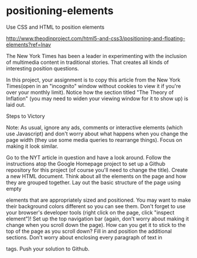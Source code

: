 positioning-elements
====================

Use CSS and HTML to position elements

http://www.theodinproject.com/html5-and-css3/positioning-and-floating-elements?ref=lnav

The New York Times has been a leader in experimenting with the inclusion of multimedia content in traditional stories. That creates all kinds of interesting position questions.

In this project, your assignment is to copy this article from the New York Times(open in an "incognito" window without cookies to view it if you're over your monthly limit). Notice how the section titled "The Theory of Inflation" (you may need to widen your viewing window for it to show up) is laid out.

Steps to Victory

Note: As usual, ignore any ads, comments or interactive elements (which use Javascript) and don't worry about what happens when you change the page width (they use some media queries to rearrange things). Focus on making it look similar.

Go to the NYT article in question and have a look around.
Follow the instructions atop the Google Homepage project to set up a Github repository for this project (of course you'll need to change the title).
Create a new HTML document.
Think about all the elements on the page and how they are grouped together.
Lay out the basic structure of the page using empty <div> elements that are appropriately sized and positioned. You may want to make their background colors different so you can see them. Don't forget to use your browser's developer tools (right click on the page, click "inspect element")!
Set up the top navigation bar (again, don't worry about making it change when you scroll down the page). How can you get it to stick to the top of the page as you scroll down?
Fill in and position the additional sections. Don't worry about enclosing every paragraph of text in <p> tags.
Push your solution to Github.